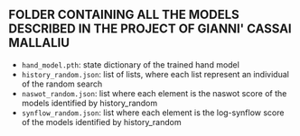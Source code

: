 ## FOLDER CONTAINING ALL THE MODELS DESCRIBED IN THE PROJECT OF GIANNI' CASSAI MALLALIU

- `hand_model.pth`: state dictionary of the trained hand model
- `history_random.json`: list of lists, where each list represent an individual of the random search
- `naswot_random.json`: list where each element is the naswot score of the models identified by history_random
- `synflow_random.json`: list where each element is the log-synflow score of the models identified by history_random
